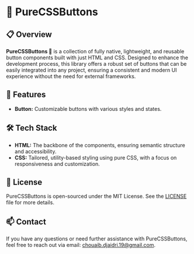 # 🧩 PureCSSButtons

## 📋 Overview

**PureCSSButtons 🧩** is a collection of fully native, lightweight, and reusable button components built with just HTML and CSS. Designed to enhance the development process, this library offers a robust set of buttons that can be easily integrated into any project, ensuring a consistent and modern UI experience without the need for external frameworks.

## 🌟 Features

- **Button:** Customizable buttons with various styles and states.

## 🛠️ Tech Stack

- **HTML:** The backbone of the components, ensuring semantic structure and accessibility.
- **CSS:** Tailored, utility-based styling using pure CSS, with a focus on responsiveness and customization.

## 📑 License

PureCSSButtons is open-sourced under the MIT License. See the [LICENSE](LICENSE) file for more details.

## 📫 Contact

If you have any questions or need further assistance with PureCSSButtons, feel free to reach out via email: [chouaib.djaidri.19@gmail.com](mailto:chouaib.djaidri.19@gmail.com).
